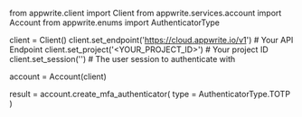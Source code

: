 from appwrite.client import Client
from appwrite.services.account import Account
from appwrite.enums import AuthenticatorType

client = Client()
client.set_endpoint('https://cloud.appwrite.io/v1') # Your API Endpoint
client.set_project('<YOUR_PROJECT_ID>') # Your project ID
client.set_session('') # The user session to authenticate with

account = Account(client)

result = account.create_mfa_authenticator(
    type = AuthenticatorType.TOTP
)

